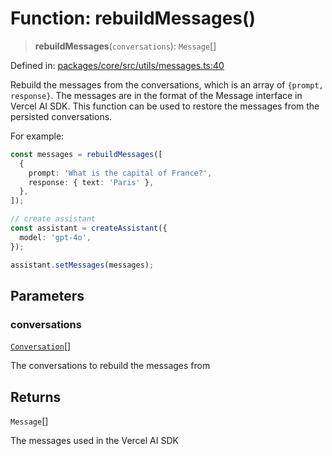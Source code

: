 # Function: rebuildMessages()

> **rebuildMessages**(`conversations`): `Message`[]

Defined in: [packages/core/src/utils/messages.ts:40](https://github.com/GeoDaCenter/openassistant/blob/bf312b357cb340f1f76fa8b62441fb39bcbce0ce/packages/core/src/utils/messages.ts#L40)

Rebuild the messages from the conversations, which is an array of `{prompt, response}`.
The messages are in the format of the Message interface in Vercel AI SDK.
This function can be used to restore the messages from the persisted conversations.

For example:
```ts
const messages = rebuildMessages([
  {
    prompt: 'What is the capital of France?',
    response: { text: 'Paris' },
  },
]);

// create assistant
const assistant = createAssistant({
  model: 'gpt-4o',
});

assistant.setMessages(messages);
```

## Parameters

### conversations

[`Conversation`](../type-aliases/Conversation.md)[]

The conversations to rebuild the messages from

## Returns

`Message`[]

The messages used in the Vercel AI SDK
